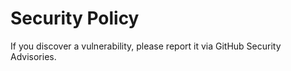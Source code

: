 # Security Policy

If you discover a vulnerability, please report it via GitHub Security Advisories.
